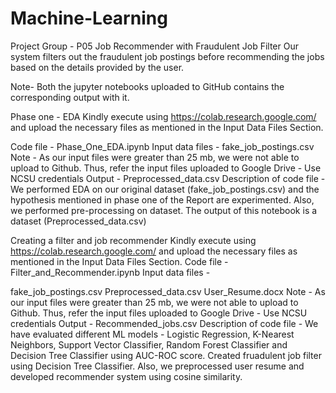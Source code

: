 # Machine-Learning
Project Group - P05
Job Recommender with Fraudulent Job Filter
Our system filters out the fraudulent job postings before recommending the jobs based on the details provided by the user.

Note- Both the jupyter notebooks uploaded to GitHub contains the corresponding output with it.

Phase one - EDA
Kindly execute using https://colab.research.google.com/ and upload the necessary files as mentioned in the Input Data Files Section.

Code file - Phase_One_EDA.ipynb
Input data files - fake_job_postings.csv
Note - As our input files were greater than 25 mb, we were not able to upload to Github. Thus, refer the input files uploaded to Google Drive - Use NCSU credentials
Output - Preprocessed_data.csv
Description of code file - We performed EDA on our original dataset (fake_job_postings.csv) and the hypothesis mentioned in phase one of the Report are experimented. Also, we performed pre-processing on dataset. The output of this notebook is a dataset (Preprocessed_data.csv)

Creating a filter and job recommender
Kindly execute using https://colab.research.google.com/ and upload the necessary files as mentioned in the Input Data Files Section.
Code file - Filter_and_Recommender.ipynb
Input data files -

fake_job_postings.csv
Preprocessed_data.csv
User_Resume.docx
Note - As our input files were greater than 25 mb, we were not able to upload to Github. Thus, refer the input files uploaded to Google Drive - Use NCSU credentials
Output - Recommended_jobs.csv
Description of code file - We have evaluated different ML models - Logistic Regression, K-Nearest Neighbors, Support Vector Classifier, Random Forest Classifier and Decision Tree Classifier using AUC-ROC score. Created fruadulent job filter using Decision Tree Classifier. Also, we preprocessed user resume and developed recommender system using cosine similarity.
